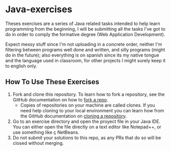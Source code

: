 # Java-exercises

Theses exercises are a series of Java related tasks intended to help learn programming from the beginning, I will be submitting all the tasks I've got to do
in order to comply the formative degree (Web Application Development).

Expect messy stuff since I'm not uploading in a concrete order, neither I'm filtering between programs well done and written, and silly programs (might do in the future);
also everything is on spanish since its my native tongue and the language used in classroom, for other projects I might surely keep it to english only.

## How To Use These Exercises 

1. Fork and clone this repository. To learn how to fork a repository, see the GitHub documentation on how to [fork a repo](https://docs.github.com/en/get-started/quickstart/fork-a-repo). 
    * Copies of repositories on your machine are called clones. If you need help cloning to your local environment you can learn how from the GitHub documentation on [cloning a repository](https://docs.github.com/en/github/creating-cloning-and-archiving-repositories/cloning-a-repository-from-github/cloning-a-repository).
2. Go to an exercise directory and open the proyect file in your Java IDE. You can either open the file directly on a text editor like Notepad++, or use something like ç
NetBeans.
3. Do not submit your solutions to this repo, as any PRs that do so will be closed without merging.
